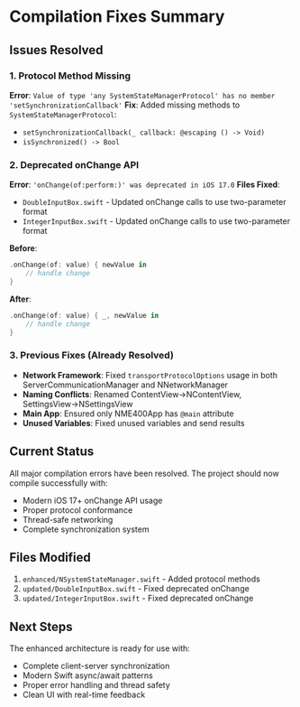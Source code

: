 # Compilation Fixes Summary

## Issues Resolved

### 1. Protocol Method Missing
**Error**: `Value of type 'any SystemStateManagerProtocol' has no member 'setSynchronizationCallback'`
**Fix**: Added missing methods to `SystemStateManagerProtocol`:
- `setSynchronizationCallback(_ callback: @escaping () -> Void)`
- `isSynchronized() -> Bool`

### 2. Deprecated onChange API
**Error**: `'onChange(of:perform:)' was deprecated in iOS 17.0`
**Files Fixed**:
- `DoubleInputBox.swift` - Updated onChange calls to use two-parameter format
- `IntegerInputBox.swift` - Updated onChange calls to use two-parameter format

**Before**:
```swift
.onChange(of: value) { newValue in
    // handle change
}
```

**After**:
```swift
.onChange(of: value) { _, newValue in
    // handle change
}
```

### 3. Previous Fixes (Already Resolved)
- **Network Framework**: Fixed `transportProtocolOptions` usage in both ServerCommunicationManager and NNetworkManager
- **Naming Conflicts**: Renamed ContentView→NContentView, SettingsView→NSettingsView
- **Main App**: Ensured only NME400App has `@main` attribute
- **Unused Variables**: Fixed unused variables and send results

## Current Status
All major compilation errors have been resolved. The project should now compile successfully with:
- Modern iOS 17+ onChange API usage
- Proper protocol conformance
- Thread-safe networking
- Complete synchronization system

## Files Modified
1. `enhanced/NSystemStateManager.swift` - Added protocol methods
2. `updated/DoubleInputBox.swift` - Fixed deprecated onChange
3. `updated/IntegerInputBox.swift` - Fixed deprecated onChange

## Next Steps
The enhanced architecture is ready for use with:
- Complete client-server synchronization
- Modern Swift async/await patterns
- Proper error handling and thread safety
- Clean UI with real-time feedback 